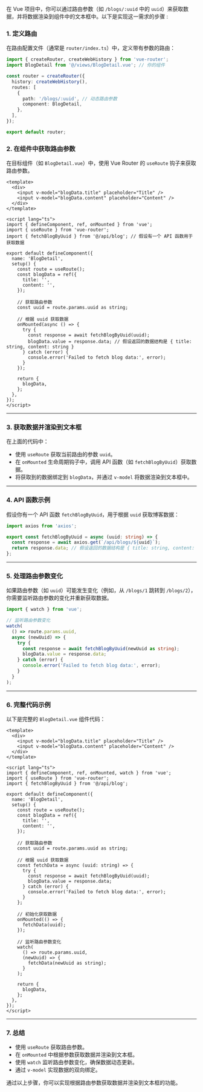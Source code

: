 在 Vue 项目中，你可以通过路由参数（如 `/blogs/:uuid` 中的 `uuid`）来获取数据，并将数据渲染到组件中的文本框中。以下是实现这一需求的步骤 :

### 1. **定义路由**
在路由配置文件（通常是 `router/index.ts`）中，定义带有参数的路由：

```typescript
import { createRouter, createWebHistory } from 'vue-router';
import BlogDetail from '@/views/BlogDetail.vue'; // 你的组件

const router = createRouter({
  history: createWebHistory(),
  routes: [
    {
      path: '/blogs/:uuid', // 动态路由参数
      component: BlogDetail,
    },
  ],
});

export default router;
```

### 2. **在组件中获取路由参数**
在目标组件（如 `BlogDetail.vue`）中，使用 Vue Router 的 `useRoute` 钩子来获取路由参数。

```vue
<template>
  <div>
    <input v-model="blogData.title" placeholder="Title" />
    <input v-model="blogData.content" placeholder="Content" />
  </div>
</template>

<script lang="ts">
import { defineComponent, ref, onMounted } from 'vue';
import { useRoute } from 'vue-router';
import { fetchBlogByUuid } from '@/api/blog'; // 假设有一个 API 函数用于获取数据

export default defineComponent({
  name: 'BlogDetail',
  setup() {
    const route = useRoute();
    const blogData = ref({
      title: '',
      content: '',
    });

    // 获取路由参数
    const uuid = route.params.uuid as string;
    
    // 根据 uuid 获取数据
    onMounted(async () => {
      try {
        const response = await fetchBlogByUuid(uuid);
        blogData.value = response.data; // 假设返回的数据结构是 { title: string, content: string }
      } catch (error) {
        console.error('Failed to fetch blog data:', error);
      }
    });

    return {
      blogData,
    };
  },
});
</script>
```

---

### 3. **获取数据并渲染到文本框**
在上面的代码中：
- 使用 `useRoute` 获取当前路由的参数 `uuid`。
- 在 `onMounted` 生命周期钩子中，调用 API 函数（如 `fetchBlogByUuid`）获取数据。
- 将获取到的数据绑定到 `blogData`，并通过 `v-model` 将数据渲染到文本框中。

---

### 4. **API 函数示例**
假设你有一个 API 函数 `fetchBlogByUuid`，用于根据 `uuid` 获取博客数据：

```typescript
import axios from 'axios';

export const fetchBlogByUuid = async (uuid: string) => {
  const response = await axios.get(`/api/blogs/${uuid}`);
  return response.data; // 假设返回的数据结构是 { title: string, content: string }
};
```

---

### 5. **处理路由参数变化**
如果路由参数（如 `uuid`）可能发生变化（例如，从 `/blogs/1` 跳转到 `/blogs/2`），你需要监听路由参数的变化并重新获取数据。

```typescript
import { watch } from 'vue';

// 监听路由参数变化
watch(
  () => route.params.uuid,
  async (newUuid) => {
    try {
      const response = await fetchBlogByUuid(newUuid as string);
      blogData.value = response.data;
    } catch (error) {
      console.error('Failed to fetch blog data:', error);
    }
  }
);
```

---

### 6. **完整代码示例**
以下是完整的 `BlogDetail.vue` 组件代码：

```vue
<template>
  <div>
    <input v-model="blogData.title" placeholder="Title" />
    <input v-model="blogData.content" placeholder="Content" />
  </div>
</template>

<script lang="ts">
import { defineComponent, ref, onMounted, watch } from 'vue';
import { useRoute } from 'vue-router';
import { fetchBlogByUuid } from '@/api/blog';

export default defineComponent({
  name: 'BlogDetail',
  setup() {
    const route = useRoute();
    const blogData = ref({
      title: '',
      content: '',
    });

    // 获取路由参数
    const uuid = route.params.uuid as string;

    // 根据 uuid 获取数据
    const fetchData = async (uuid: string) => {
      try {
        const response = await fetchBlogByUuid(uuid);
        blogData.value = response.data;
      } catch (error) {
        console.error('Failed to fetch blog data:', error);
      }
    };

    // 初始化获取数据
    onMounted(() => {
      fetchData(uuid);
    });

    // 监听路由参数变化
    watch(
      () => route.params.uuid,
      (newUuid) => {
        fetchData(newUuid as string);
      }
    );

    return {
      blogData,
    };
  },
});
</script>
```

---

### 7. **总结**
- 使用 `useRoute` 获取路由参数。
- 在 `onMounted` 中根据参数获取数据并渲染到文本框。
- 使用 `watch` 监听路由参数变化，确保数据动态更新。
- 通过 `v-model` 实现数据的双向绑定。

通过以上步骤，你可以实现根据路由参数获取数据并渲染到文本框的功能。